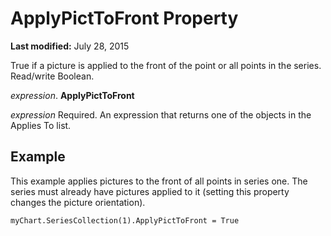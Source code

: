 
# ApplyPictToFront Property

 **Last modified:** July 28, 2015

True if a picture is applied to the front of the point or all points in the series. Read/write Boolean.

 _expression_. **ApplyPictToFront**

 _expression_ Required. An expression that returns one of the objects in the Applies To list.

## Example

This example applies pictures to the front of all points in series one. The series must already have pictures applied to it (setting this property changes the picture orientation).


```
myChart.SeriesCollection(1).ApplyPictToFront = True
```


